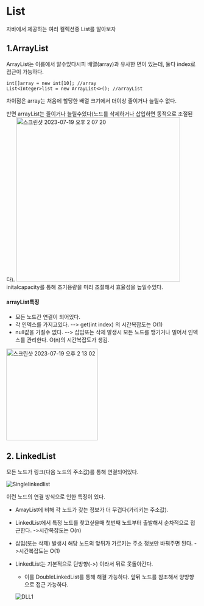# List 

자바에서 제공하는 여러 컬렉션중 List를 알아보자

## 1.ArrayList

ArrayList는 이름에서 알수있다시피 배열(array)과 유사한 면이 있는데, 둘다 index로 접근이 가능하다. 

    int[]array = new int[10]; //array
    List<Integer>list = new ArrayList<>(); //arrayList

차이점은 array는 처음에 할당한 배열 크기에서 더이상 줄이거나 늘릴수 없다. 

반면 arrayList는 줄이거나 늘릴수있다(노드를 삭제하거나 삽입하면 동적으로 조절된다). 
<img width="430" alt="스크린샷 2023-07-19 오후 2 07 20" src="https://github.com/YongNyeo/TIL/assets/109174778/3b79d514-057a-4469-b564-f93c4bfa638b">
initalcapacity를 통해 초기용량을 미리 조절해서 효율성을 높일수있다.

#### arrayList특징
- 모든 노드간 연결이 되어있다.
- 각 인덱스를 가지고있다.  --> get(int index) 의 시간복잡도는 O(1)
- null값을 가질수 없다.  --> 삽입또는 삭제 발생시 모든 노드를 땡기거나 밀어서 인덱스를 관리한다. O(n)의 시간복잡도가 생김.
<img width="240" alt="스크린샷 2023-07-19 오후 2 13 02" src="https://github.com/YongNyeo/TIL/assets/109174778/ee5bbf0e-7738-43e7-9ba6-9a241785bcb6">


## 2. LinkedList 

모든 노드가 링크(다음 노드의 주소값)를 통해 연결되어있다. 

![Singlelinkedlist](https://github.com/YongNyeo/TIL/assets/109174778/34af16c1-15f5-4675-8343-f9cd5861875e)

이런 노드의 연결 방식으로 인한 특징이 있다.
- ArrayList에 비해 각 노드가 갖는 정보가 더 무겁다(가리키는 주소값).
- LinkedList에서 특정 노드를 찾고싶을때 첫번째 노드부터 출발해서 순차적으로 접근한다. ->시간복잡도는 O(n) 
- 삽입(또는 삭제) 발생시 해당 노드의 앞뒤가 가르키는 주소 정보만 바꿔주면 된다. ->시간복잡도는 O(1)
- LinkedList는 기본적으로 단방향(->) 이라서 뒤로 못돌아간다.
  - 이를 DoubleLinkedList를 통해 해결 가능하다. 앞뒤 노드를 참조해서 양방향으로 접근 가능하다.
 
  ![DLL1](https://github.com/YongNyeo/TIL/assets/109174778/4361b677-9c58-4905-ad61-68d2acdc75fe)
 

